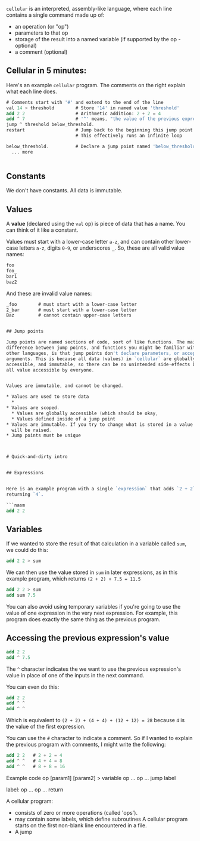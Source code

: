 `cellular` is an interpreted, assembly-like language, where each line contains a
single command made up of:

* an operation (or "op")
* parameters to that op
* storage of the result into a named variable (if supported by the op -
  optional)
* a comment (optional)

## Cellular in 5 minutes:

Here's an example `cellular` program. The comments on the right explain what
each line does.

```nasm
# Comments start with '#' and extend to the end of the line
val 14 > threshold        # Store '14' in named value 'threshold'
add 2 2                   # Arithmetic addition: 2 + 2 = 4
add ^ 7                   # '^' means, "the value of the previous expression"
jump ^ threshold below_threshold.
restart                   # Jump back to the beginning this jump point
                          # This effectively runs an infinite loop

below_threshold.          # Declare a jump point named 'below_threshold.'
  ... more 
  
```

## Constants

We don't have constants. All data is immutable.

## Values

A **value** (declared using the `val` op) is piece of data that has a name. You
can think of it like a constant.

Values must start with a lower-case letter `a-z`, and can contain other
lower-case letters `a-z`, digits `0-9`, or underscores `_`. So, these are all valid value
names:

```nasm
foo
foo_
bar1
baz2
```

And these are invalid value names:

```nasm
_foo        # must start with a lower-case letter
2_bar       # must start with a lower-case letter
Baz         # cannot contain upper-case letters


## Jump points

Jump points are named sections of code, sort of like functions. The main
difference between jump points, and functions you might be familiar with from
other languages, is that jump points don't declare parameters, or accept
arguments. This is because all data (values) in `cellular` are globally
accessible, and immutable, so there can be no unintended side-effects by making
all value accessible by everyone.


Values are immutable, and cannot be changed.

* Values are used to store data
  * 
* Values are scoped.
  * Values are globally accessible (which should be okay, 
  * Values defined inside of a jump point
* Values are immutable. If you try to change what is stored in a value an error
  will be raised.
* Jump points must be unique



# Quick-and-dirty intro


## Expressions


Here is an example program with a single `expression` that adds `2 + 2`,
returning `4`.

```nasm
add 2 2
```


## Variables

If we wanted to store the result of that calculation in a variable called `sum`,
we could do this:

```nasm
add 2 2 > sum
```

We can then use the value stored in `sum` in later expressions, as in this
example program, which returns `(2 + 2) + 7.5 = 11.5`

```nasm
add 2 2 > sum
add sum 7.5
```

You can also avoid using temporary variables if you're going to use the value of
one expression in the very next expression. For example, this program does
exactly the same thing as the previous program.


## Accessing the previous expression's value

```nasm
add 2 2
add ^ 7.5
```

The `^` character indicates the we want to use the previous expression's value
in place of one of the inputs in the next command.

You can even do this:

```nasm
add 2 2
add ^ ^   
add ^ ^
```

Which is equivalent to `(2 + 2) + (4 + 4) + (12 + 12) = 28` because `4` is the
value of the first expression.

You can use the `#` character to indicate a comment. So if I wanted to explain
the previous program with comments, I might write the following:

```nasm
add 2 2   # 2 + 2 = 4
add ^ ^   # 4 + 4 = 8
add ^ ^   # 8 + 8 = 16
```



Example code
op [param1] [param2] > variable
op ...
op ...
jump label

label:
  op ...
  op ...
  return

A cellular program:
- consists of zero or more operations (called 'ops').
- may contain some labels, which define subroutines
A cellular program starts on the first non-blank line encountered in a file.
- A jump 
